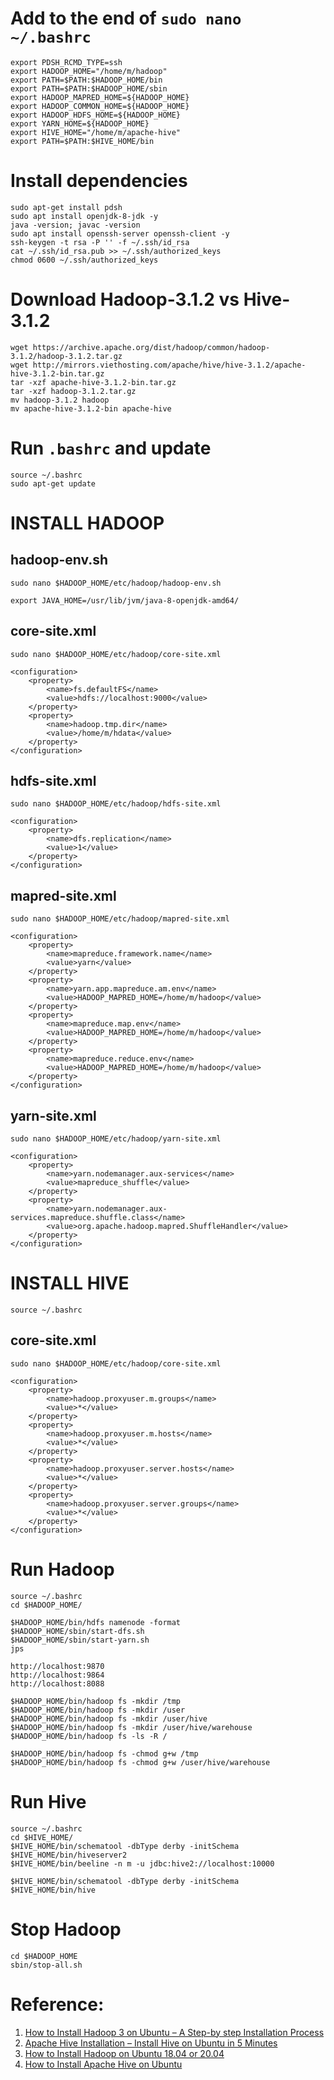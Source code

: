 # Add to the end of ``sudo nano ~/.bashrc``
    export PDSH_RCMD_TYPE=ssh
    export HADOOP_HOME="/home/m/hadoop"
    export PATH=$PATH:$HADOOP_HOME/bin
    export PATH=$PATH:$HADOOP_HOME/sbin
    export HADOOP_MAPRED_HOME=${HADOOP_HOME}
    export HADOOP_COMMON_HOME=${HADOOP_HOME}
    export HADOOP_HDFS_HOME=${HADOOP_HOME}
    export YARN_HOME=${HADOOP_HOME}
    export HIVE_HOME="/home/m/apache-hive"
    export PATH=$PATH:$HIVE_HOME/bin

# Install dependencies
    sudo apt-get install pdsh
    sudo apt install openjdk-8-jdk -y
    java -version; javac -version
    sudo apt install openssh-server openssh-client -y
    ssh-keygen -t rsa -P '' -f ~/.ssh/id_rsa
    cat ~/.ssh/id_rsa.pub >> ~/.ssh/authorized_keys
    chmod 0600 ~/.ssh/authorized_keys

# Download Hadoop-3.1.2 vs Hive-3.1.2
    wget https://archive.apache.org/dist/hadoop/common/hadoop-3.1.2/hadoop-3.1.2.tar.gz
    wget http://mirrors.viethosting.com/apache/hive/hive-3.1.2/apache-hive-3.1.2-bin.tar.gz
    tar -xzf apache-hive-3.1.2-bin.tar.gz
    tar -xzf hadoop-3.1.2.tar.gz
    mv hadoop-3.1.2 hadoop
    mv apache-hive-3.1.2-bin apache-hive

# Run `.bashrc`  and update
    source ~/.bashrc
    sudo apt-get update

# INSTALL HADOOP

## hadoop-env.sh
    sudo nano $HADOOP_HOME/etc/hadoop/hadoop-env.sh

    export JAVA_HOME=/usr/lib/jvm/java-8-openjdk-amd64/

## core-site.xml
    sudo nano $HADOOP_HOME/etc/hadoop/core-site.xml

    <configuration>
        <property>
            <name>fs.defaultFS</name>
            <value>hdfs://localhost:9000</value>
        </property>
        <property>
            <name>hadoop.tmp.dir</name>
            <value>/home/m/hdata</value>
        </property>
    </configuration>

## hdfs-site.xml
    sudo nano $HADOOP_HOME/etc/hadoop/hdfs-site.xml

    <configuration>
        <property>
            <name>dfs.replication</name>
            <value>1</value>
        </property>
    </configuration>

## mapred-site.xml

    sudo nano $HADOOP_HOME/etc/hadoop/mapred-site.xml

    <configuration>
        <property>
            <name>mapreduce.framework.name</name>
            <value>yarn</value>
        </property>
        <property>
            <name>yarn.app.mapreduce.am.env</name>
            <value>HADOOP_MAPRED_HOME=/home/m/hadoop</value>
        </property>
        <property>
            <name>mapreduce.map.env</name>
            <value>HADOOP_MAPRED_HOME=/home/m/hadoop</value>
        </property>
        <property>
            <name>mapreduce.reduce.env</name>
            <value>HADOOP_MAPRED_HOME=/home/m/hadoop</value>
        </property>
    </configuration>

## yarn-site.xml
    sudo nano $HADOOP_HOME/etc/hadoop/yarn-site.xml

    <configuration>
        <property>
            <name>yarn.nodemanager.aux-services</name>
            <value>mapreduce_shuffle</value>
        </property>
        <property>
            <name>yarn.nodemanager.aux-services.mapreduce.shuffle.class</name>
            <value>org.apache.hadoop.mapred.ShuffleHandler</value>
        </property> 
    </configuration>

# INSTALL HIVE
    source ~/.bashrc

## core-site.xml
    sudo nano $HADOOP_HOME/etc/hadoop/core-site.xml

    <configuration>
        <property>
            <name>hadoop.proxyuser.m.groups</name>
            <value>*</value>
        </property>
        <property>
            <name>hadoop.proxyuser.m.hosts</name>
            <value>*</value>
        </property>
        <property>
            <name>hadoop.proxyuser.server.hosts</name>
            <value>*</value>
        </property>
        <property>
            <name>hadoop.proxyuser.server.groups</name>
            <value>*</value>
        </property>
    </configuration>

# Run Hadoop
    source ~/.bashrc
    cd $HADOOP_HOME/

    $HADOOP_HOME/bin/hdfs namenode -format
    $HADOOP_HOME/sbin/start-dfs.sh
    $HADOOP_HOME/sbin/start-yarn.sh
    jps

    http://localhost:9870
    http://localhost:9864
    http://localhost:8088

    $HADOOP_HOME/bin/hadoop fs -mkdir /tmp
    $HADOOP_HOME/bin/hadoop fs -mkdir /user
    $HADOOP_HOME/bin/hadoop fs -mkdir /user/hive
    $HADOOP_HOME/bin/hadoop fs -mkdir /user/hive/warehouse
    $HADOOP_HOME/bin/hadoop fs -ls -R /

    $HADOOP_HOME/bin/hadoop fs -chmod g+w /tmp
    $HADOOP_HOME/bin/hadoop fs -chmod g+w /user/hive/warehouse

# Run Hive
    source ~/.bashrc
    cd $HIVE_HOME/
    $HIVE_HOME/bin/schematool -dbType derby -initSchema
    $HIVE_HOME/bin/hiveserver2
    $HIVE_HOME/bin/beeline -n m -u jdbc:hive2://localhost:10000

    $HIVE_HOME/bin/schematool -dbType derby -initSchema
    $HIVE_HOME/bin/hive

# Stop Hadoop

    cd $HADOOP_HOME
    sbin/stop-all.sh


# Reference:
1. [How to Install Hadoop 3 on Ubuntu – A Step-by step Installation Process](https://data-flair.training/blogs/installation-of-hadoop-3-on-ubuntu/)
2. [Apache Hive Installation – Install Hive on Ubuntu in 5 Minutes](https://data-flair.training/blogs/apache-hive-installation/)
3. [How to Install Hadoop on Ubuntu 18.04 or 20.04](https://phoenixnap.com/kb/install-hadoop-ubuntu)
4. [How to Install Apache Hive on Ubuntu](https://phoenixnap.com/kb/install-hive-on-ubuntu)